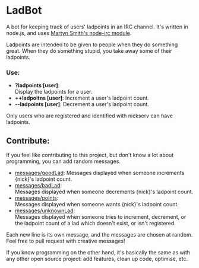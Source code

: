 LadBot
======

A bot for keeping track of users' ladpoints in an IRC channel. It's written in node.js, and uses [Martyn Smith's node-irc module](https://github.com/martynsmith/node-irc).

Ladpoints are intended to be given to people when they do something great. When they do something stupid, you take away some of their ladpoints.

### Use:

* **?ladpoints [user]**:  
  Display the ladpoints for a user.
* **++ladpoitns [user]**:
  Increment a user's ladpoint count.
* **--ladpoints [user]**:
  Decrement a user's ladpoint count.
  
Only users who are registered and identified with nickserv can have ladpoints.

## Contribute:

If you feel like contributing to this project, but don't know a lot about programming, you can add random messages.

* [messages/goodLad](https://github.com/mortie/LadBot/blob/master/messages/goodLad):
  Messages displayed when someone increments {nick}'s ladpoint count.
* [messages/badLad](https://github.com/mortie/LadBot/blob/master/messages/badLad):  
  Messages displayed when someone decrements {nick}'s ladpoint count.
* [messages/points](https://github.com/mortie/LadBot/blob/master/messages/points):  
  Messages displayed when someone wants {nick}'s ladpoint count.
* [messages/unknownLad](https://github.com/mortie/LadBot/blob/master/messages/unknwownLad):  
  Messages displayed when someone tries to increment, decrement, or the ladpoint count of a lad which doesn't exist, or isn't registered.
 
 Each new line is its own message, and the messages are chosen at random. Feel free to pull request with creative messages!
 
 If you know programming on the other hand, it's basically the same as with any other open source project: add features, clean up code, optimise, etc.
